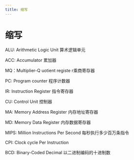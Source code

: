 ```yaml
---
title: 缩写
---
```

# 缩写

ALU: Arithmetic Logic Unit 算术逻辑单元

ACC: Accumulator 累加器

MQ：Multiplier-Q uotient registe r乘商寄存器

PC: Program counter 程序计数器

IR: Instruction Register 指令寄存器

CU: Control Unit 控制器

MA: Memory Address Register 内存地址寄存器

MD: Memory Data Register 内存数据寄存器

MIPS: Million Instructions Per Second 每秒执行多少百万条指令

CPI: Clock cycle Per Instruction

BCD: Binary-Coded Decimal 以二进制编码的十进制数 
